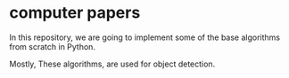 # computer papers

In this repository,
we are going to implement some of the base algorithms from scratch in Python.

Mostly, These algorithms, are used for object detection.
